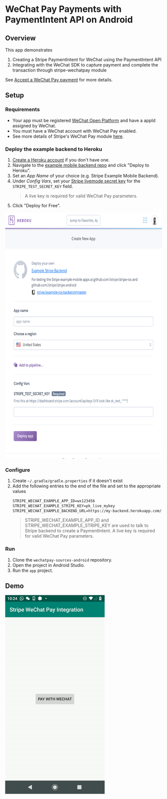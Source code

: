 # WeChat Pay Payments with PaymentIntent API on Android

## Overview
This app demonstrates
1. Creating a Stripe PaymentIntent for WeChat using the PaymentIntent API
2. Integrating with the WeChat SDK to capture payment and complete the transaction through stripe-wechatpay module

See [Accept a WeChat Pay payment](https://stripe.com/docs/payments/wechat-pay/accept-a-payment) for more details.

## Setup

### Requirements
- Your app must be registered [WeChat Open Platform](https://open.weixin.qq.com/) and have a appId assigned by WeChat.
- You must have a WeChat account with WeChat Pay enabled.
- See more details of Stripe's WeChat Pay module [here](https://github.com/stripe/stripe-android/blob/master/wechatpay/README.md).

### Deploy the example backend to Heroku
1. [Create a Heroku account](https://signup.heroku.com/) if you don't have one.
2. Navigate to the [example mobile backend repo](https://github.com/stripe/example-mobile-backend/tree/v19.0.0)
   and click "Deploy to Heroku".
3. Set an _App Name_ of your choice (e.g. Stripe Example Mobile Backend).
4. Under _Config Vars_, set your [Stripe livemode secret key](https://dashboard.stripe.com/test/apikeys)
   for the `STRIPE_TEST_SECRET_KEY` field.
   > A live key is required for valid WeChat Pay parameters.
5. Click "Deploy for Free".

<img width="700" height="793" src="https://raw.githubusercontent.com/stripe/stripe-android/master/example/images/heroku.png" />

### Configure
1. Create `~/.gradle/gradle.properties` if it doesn't exist
2. Add the following entries to the end of the file and set to the appropriate values
   ```
   STRIPE_WECHAT_EXAMPLE_APP_ID=wx123456
   STRIPE_WECHAT_EXAMPLE_STRIPE_KEY=pk_live_mykey
   STRIPE_WECHAT_EXAMPLE_BACKEND_URL=https://my-backend.herokuapp.com/
   ```
   > STRIPE_WECHAT_EXAMPLE_APP_ID and STRIPE_WECHAT_EXAMPLE_STRIPE_KEY are used to talk to Stripe backend to create a PaymentIntent. A live key is required for valid WeChat Pay parameters.

### Run
1. Clone the `wechatpay-sources-android` repository.
2. Open the project in Android Studio.
3. Run the `app` project.

## Demo
<img width="320" height="640" src="https://raw.githubusercontent.com/stripe-samples/wechatpay-sources-android/master/assets/demo.gif" />
